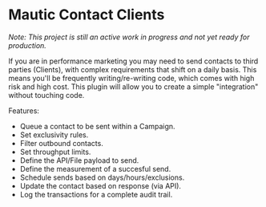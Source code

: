 # Mautic Contact Clients

*Note: This project is still an active work in progress and not yet ready for production.*

If you are in performance marketing you may need to send contacts to third parties (Clients),
with complex requirements that shift on a daily basis.
This means you'll be frequently writing/re-writing code, which comes with high risk and high cost.
This plugin will allow you to create a simple "integration" without touching code.

Features: 
* Queue a contact to be sent within a Campaign.
* Set exclusivity rules.
* Filter outbound contacts.
* Set throughput limits.
* Define the API/File payload to send.
* Define the measurement of a succesful send.
* Schedule sends based on days/hours/exclusions.
* Update the contact based on response (via API).
* Log the transactions for a complete audit trail.
